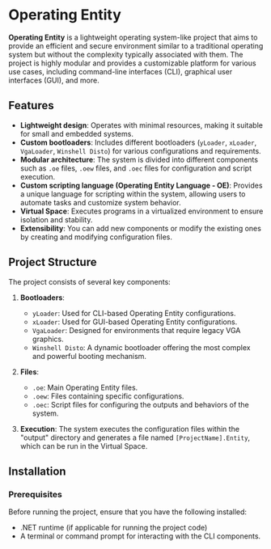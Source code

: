 # Operating Entity

**Operating Entity** is a lightweight operating system-like project that aims to provide an efficient and secure environment similar to a traditional operating system but without the complexity typically associated with them. The project is highly modular and provides a customizable platform for various use cases, including command-line interfaces (CLI), graphical user interfaces (GUI), and more.

## Features

- **Lightweight design**: Operates with minimal resources, making it suitable for small and embedded systems.
- **Custom bootloaders**: Includes different bootloaders (`yLoader`, `xLoader`, `VgaLoader`, `Winshell Disto`) for various configurations and requirements.
- **Modular architecture**: The system is divided into different components such as `.oe` files, `.oew` files, and `.oec` files for configuration and script execution.
- **Custom scripting language (Operating Entity Language - OE)**: Provides a unique language for scripting within the system, allowing users to automate tasks and customize system behavior.
- **Virtual Space**: Executes programs in a virtualized environment to ensure isolation and stability.
- **Extensibility**: You can add new components or modify the existing ones by creating and modifying configuration files.

## Project Structure

The project consists of several key components:

1. **Bootloaders**:
   - `yLoader`: Used for CLI-based Operating Entity configurations.
   - `xLoader`: Used for GUI-based Operating Entity configurations.
   - `VgaLoader`: Designed for environments that require legacy VGA graphics.
   - `Winshell Disto`: A dynamic bootloader offering the most complex and powerful booting mechanism.

2. **Files**:
   - `.oe`: Main Operating Entity files.
   - `.oew`: Files containing specific configurations.
   - `.oec`: Script files for configuring the outputs and behaviors of the system.

3. **Execution**: The system executes the configuration files within the "output" directory and generates a file named `[ProjectName].Entity`, which can be run in the Virtual Space.

## Installation

### Prerequisites

Before running the project, ensure that you have the following installed:

- .NET runtime (if applicable for running the project code)
- A terminal or command prompt for interacting with the CLI components.
